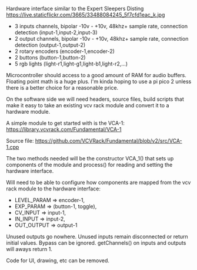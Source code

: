 Hardware interface similar to the Expert Sleepers Disting https://live.staticflickr.com/3665/33488084245_5f7cfd1eac_k.jpg

- 3 inputs channels, bipolar -10v - +10v, 48khz+ sample rate, connection detection (input-1,input-2,input-3)
- 2 output channels, bipolar -10v - +10v, 48khz+ sample rate, connection detection (output-1,output-2)
- 2 rotary encoders (encoder-1,encoder-2)
- 2 buttons (button-1,button-2)
- 5 rgb lights (light-r1,light-g1,light-b1,light-r2,...)

Microcontroller should access to a good amount of RAM for audio buffers. Floating point math is a huge plus. I'm kinda hoping to use a pi pico 2 unless there is a better choice for a reasonable price.

On the software side we will need headers, source files, build scripts that make it easy to take an existing vcv rack module and convert it to a hardware module.

A simple module to get started with is the VCA-1:
https://library.vcvrack.com/Fundamental/VCA-1

Source file:
https://github.com/VCVRack/Fundamental/blob/v2/src/VCA-1.cpp

The two methods needed will be the constructor VCA_1() that sets up components of the module and process() for reading and setting the hardware interface.

Will need to be able to configure how components are mapped from the vcv rack module to the hardware interface:

- LEVEL_PARAM => encoder-1,
- EXP_PARAM => (button-1, toggle),
- CV_INPUT => input-1,
- IN_INPUT => input-2,
- OUT_OUTPUT => output-1

Unused outputs go nowhere. Unused inputs remain disconnected or return initial values. Bypass can be ignored. getChannels() on inputs and outputs will aways return 1.

Code for UI, drawing, etc can be removed.
